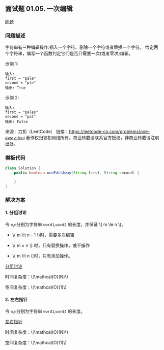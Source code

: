 <script src="https://cdn.bootcss.com/mathjax/2.7.7/MathJax.js?config=TeX-AMS-MML_HTMLorMML"></script>

## 面试题 01.05. 一次编辑

[刷题](qu0105/solu/Solution.java)

### 问题描述

字符串有三种编辑操作:插入一个字符、删除一个字符或者替换一个字符。 给定两个字符串，编写一个函数判定它们是否只需要一次(或者零次)编辑。

示例 1:

```
输入: 
first = "pale"
second = "ple"
输出: True
```

示例 2:

```
输入: 
first = "pales"
second = "pal"
输出: False
```

来源：力扣（LeetCode）
链接：https://leetcode-cn.com/problems/one-away-lcci
著作权归领扣网络所有。商业转载请联系官方授权，非商业转载请注明出处。

### 模板代码

``` java
class Solution {
    public boolean oneEditAway(String first, String second) {

    }
}
```

### 解决方案

#### 1. 分组讨论

令 `m`,`n`分别为字符串 `word1`,`word2` 的长度，并保证 \\( m \le n \\)。

* \\( m \lt n - 1 \\)时，需要多次编辑

* \\( m = n \\) 时，只有替换操作，或不操作

* \\( m \lt n \\)时，只有添加操作。

[分组讨论](qu0105/solu1/Solution.java)

时间复杂度：\\(\mathcal{O}(N)\\)

空间复杂度：\\(\mathcal{O}(1)\\)

#### 2. 左右指针

令 `m`,`n`分别为字符串 `word1`,`word2` 的长度。

[左右指针](qu0105/solu2/Solution.java)

时间复杂度：\\(\mathcal{O}(N)\\)

空间复杂度：\\(\mathcal{O}(1)\\)
